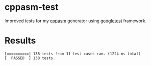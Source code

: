 # cppasm-test
Improved tests for my [cppasm](https://github.com/aelfimow/cppasm)
generator using [googletest](https://github.com/google/googletest) framework.

# Results
```
[==========] 138 tests from 11 test cases ran. (1224 ms total)
[  PASSED  ] 138 tests.
```
